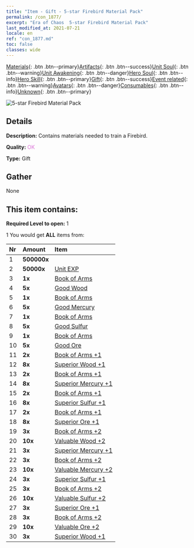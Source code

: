 ```yaml
---
title: "Item - Gift - 5-star Firebird Material Pack"
permalink: /con_1877/
excerpt: "Era of Chaos  5-star Firebird Material Pack"
last_modified_at: 2021-07-21
locale: en
ref: "con_1877.md"
toc: false
classes: wide
---
```

 [Materials](/Items/){: .btn .btn--primary}[Artifacts](/Items/Artifacts/){: .btn .btn--success}[Unit Soul](/Items/UnitSoul/){: .btn .btn--warning}[Unit Awakening](/Items/UnitAwakening/){: .btn .btn--danger}[Hero Soul](/Items/HeroSoul/){: .btn .btn--info}[Hero Skill](/Items/HeroSkill/){: .btn .btn--primary}[Gift](/Items/Gift/){: .btn .btn--success}[Event related](/Items/Events/){: .btn .btn--warning}[Avatars](/Items/Avatars/){: .btn .btn--danger}[Consumables](/Items/Consumables/){: .btn .btn--info}[Unknown](/Items/Unknown/){: .btn .btn--primary}

 ![5-star Firebird Material Pack](/images/t/i_907500.png)

## Details
 **Description:** Contains materials needed to train a Firebird.

 **Quality:** <span style="color: #DA70D6">OK</span>

 **Type:** Gift

## Gather

  None

## This item contains:

 **Required Level to open:** 1

 1 You would get **ALL** items  from:

  | Nr | Amount |     Item    |
  |:---|:-------|:------------|
  | 1 |  **500000x** | <i class="fas fa-coins"/> |  | 
  | 2 |  **50000x** | [Unit EXP](/Items/con_902/) |  | 
  | 3 |  **1x** | [Book of Arms](/Items/mat_18/) |  | 
  | 4 |  **5x** | [Good Wood](/Items/mat_13/) |  | 
  | 5 |  **1x** | [Book of Arms](/Items/mat_18/) |  | 
  | 6 |  **5x** | [Good Mercury](/Items/mat_14/) |  | 
  | 7 |  **1x** | [Book of Arms](/Items/mat_18/) |  | 
  | 8 |  **5x** | [Good Sulfur](/Items/mat_15/) |  | 
  | 9 |  **1x** | [Book of Arms](/Items/mat_18/) |  | 
  | 10 |  **5x** | [Good Ore](/Items/mat_12/) |  | 
  | 11 |  **2x** | [Book of Arms +1](/Items/mat_25/) |  | 
  | 12 |  **8x** | [Superior Wood +1](/Items/mat_20/) |  | 
  | 13 |  **2x** | [Book of Arms +1](/Items/mat_25/) |  | 
  | 14 |  **8x** | [Superior Mercury +1](/Items/mat_21/) |  | 
  | 15 |  **2x** | [Book of Arms +1](/Items/mat_25/) |  | 
  | 16 |  **8x** | [Superior Sulfur +1](/Items/mat_22/) |  | 
  | 17 |  **2x** | [Book of Arms +1](/Items/mat_25/) |  | 
  | 18 |  **8x** | [Superior Ore +1](/Items/mat_19/) |  | 
  | 19 |  **3x** | [Book of Arms +2](/Items/mat_32/) |  | 
  | 20 |  **10x** | [Valuable Wood +2](/Items/mat_27/) |  | 
  | 21 |  **3x** | [Superior Mercury +1](/Items/mat_21/) |  | 
  | 22 |  **3x** | [Book of Arms +2](/Items/mat_32/) |  | 
  | 23 |  **10x** | [Valuable Mercury +2](/Items/mat_28/) |  | 
  | 24 |  **3x** | [Superior Sulfur +1](/Items/mat_22/) |  | 
  | 25 |  **3x** | [Book of Arms +2](/Items/mat_32/) |  | 
  | 26 |  **10x** | [Valuable Sulfur +2](/Items/mat_29/) |  | 
  | 27 |  **3x** | [Superior Ore +1](/Items/mat_19/) |  | 
  | 28 |  **3x** | [Book of Arms +2](/Items/mat_32/) |  | 
  | 29 |  **10x** | [Valuable Ore +2](/Items/mat_26/) |  | 
  | 30 |  **3x** | [Superior Wood +1](/Items/mat_20/) |  | 
